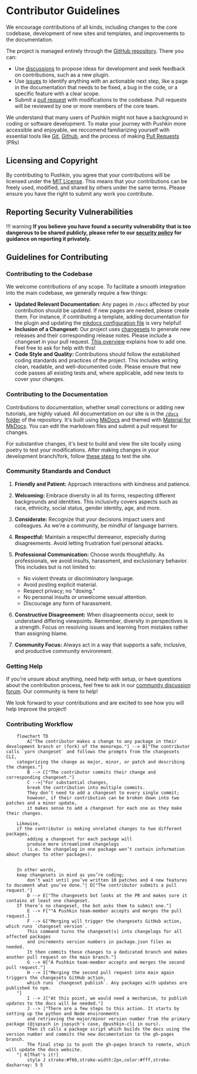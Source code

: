 # Contributor Guidelines

We encourage contributions of all kinds, including changes to the core codebase, development of new sites and templates, and improvements to the documentation.

The project is managed entirely through the [GitHub repository](https://github.com/pushkin-consortium/pushkin). There you can:

* Use [discussions](https://github.com/pushkin-consortium/pushkin/discussions) to propose ideas for development and seek feedback on contributions, such as a new plugin.
* Use [issues](https://github.com/pushkin-consortium/pushkin/issues) to identify anything with an actionable next step, like a page in the documentation that needs to be fixed, a bug in the code, or a specific feature with a clear scope.
* Submit a [pull request](https://github.com/pushkin-consortium/pushkin/pulls) with modifications to the codebase. Pull requests will be reviewed by one or more members of the core team.

We understand that many users of Pushkin might not have a background in coding or software development. To make your journey with Pushkin more accessible and enjoyable, we reccomend familiarizing yourself with essential tools like [Git](https://www.git-tower.com/learn/git/ebook/en/desktop-gui/basics/what-is-version-control), [Github](https://docs.github.com/en/get-started/quickstart), and the process of making [Pull Requests](https://opensource.com/article/19/7/create-pull-request-github) (PRs)

## Licensing and Copyright

By contributing to Pushkin, you agree that your contributions will be licensed under the [MIT License](../about/pushkin-license.md). This means that your contributions can be freely used, modified, and shared by others under the same terms. Please ensure you have the right to submit any work you contribute.

## Reporting Security Vulnerabilities

!!! warning
    **If you believe you have found a security vulnerability that is too dangerous to be shared publicly, please refer to our [security policy](./security.md) for guidance on reporting it privately.**
    
## Guidelines for Contributing

### Contributing to the Codebase

We welcome contributions of any scope. To facilitate a smooth integration into the main codebase, we generally require a few things:

* **Updated Relevant Documentation:** Any pages in `/docs` affected by your contribution should be updated. If new pages are needed, please create them. For instance, if contributing a template, adding documentation for the plugin and updating the [mkdocs configuration file](https://github.com/pushkin-consortium/pushkin/blob/main/mkdocs.yml) is very helpful!
* **Inclusion of a Changeset:** Our project uses [changesets](https://github.com/atlassian/changesets/blob/main/docs/adding-a-changeset.md) to generate new releases and their corresponding release notes. Please include a changeset in your pull request. [This overview](https://github.com/atlassian/changesets/blob/main/docs/adding-a-changeset.md) explains how to add one. Feel free to ask for help with this!
* **Code Style and Quality:** Contributions should follow the established coding standards and practices of the project. This includes writing clean, readable, and well-documented code. Please ensure that new code passes all existing tests and, where applicable, add new tests to cover your changes.

### Contributing to the Documentation

Contributions to documentation, whether small corrections or adding new tutorials, are highly valued. All documentation on our site is in the [`/docs` folder](https://github.com/pushkin-consortium/pushkin/blob/main/docs) of the repository. It's built using [MkDocs](https://www.mkdocs.org/) and themed with [Material for MkDocs](https://squidfunk.github.io/mkdocs-material/). You can edit the markdown files and submit a pull request for changes.

For substantive changes, it's best to build and view the site locally using poetry to test your modifications. After making changes in your development branch/fork, follow [these steps](./documentation.md) to test the site.

### Community Standards and Conduct

1. **Friendly and Patient:** Approach interactions with kindness and patience.

2. **Welcoming:** Embrace diversity in all its forms, respecting different backgrounds and identities. This inclusivity covers aspects such as race, ethnicity, social status, gender identity, age, and more.

3. **Considerate:** Recognize that your decisions impact users and colleagues. As we're a community, be mindful of language barriers.

4. **Respectful:** Maintain a respectful demeanor, especially during disagreements. Avoid letting frustration fuel personal attacks.

5. **Professional Communication:** Choose words thoughtfully. As professionals, we avoid insults, harassment, and exclusionary behavior. This includes but is not limited to:
    - No violent threats or discriminatory language.
    - Avoid posting explicit material.
    - Respect privacy; no "doxing."
    - No personal insults or unwelcome sexual attention.
    - Discourage any form of harassment.

6. **Constructive Disagreement:** When disagreements occur, seek to understand differing viewpoints. Remember, diversity in perspectives is a strength. Focus on resolving issues and learning from mistakes rather than assigning blame.

7. **Community Focus:** Always act in a way that supports a safe, inclusive, and productive community environment.

### Getting Help

If you're unsure about anything, need help with setup, or have questions about the contribution process, feel free to ask in our [community discussion forum](https://github.com/pushkin-consortium/pushkin/discussions). Our community is here to help!

We look forward to your contributions and are excited to see how you will help improve the project!

### Contributing Workflow
```mermaid
    flowchart TD
        A["The contributor makes a change to any package in their development branch or (fork) of the monorepo."] --> B["The contributor calls `yarn changeset` and follows the prompts from the changesets CLI,
    categorizing the change as major, minor, or patch and describing the changes."]
        B --> C["The contributor commits their change and corresponding changeset."]
        C -->|"For substantial changes, 
        break the contribution into multiple commits. 
        They don’t need to add a changeset to every single commit; 
        however, if their contribution can be broken down into two patches and a minor update, 
        it makes sense to add a changeset for each one as they make their changes.

    Likewise, 
    if the contributor is making unrelated changes to two different packages, 
        adding a changeset for each package will 
        produce more streamlined changelogs 
        (i.e. the changelog in one package won’t contain information about changes to other packages).


    In other words, 
    keep changesets in mind as you’re coding; 
        don’t wait until you’ve written 10 patches and 4 new features to document what you’ve done."| D["The contributor submits a pull request."]
        D --> E["The changesets bot looks at the PR and makes sure it contains at least one changeset.
    If there’s no changeset, the bot asks them to submit one."]
        E --> F[""A Pushkin team-member accepts and merges the pull request.]
        F --> G["Merging will trigger the changesets GitHub action, which runs `changeset version`. 
        This command turns the changeset(s) into changelogs for all affected packages 
        and increments version numbers in package.json files as needed. 
        It then commits these changes to a dedicated branch and makes another pull request on the main branch."]
        G --> H["A Pushkin team-member accepts and merges the second pull request."]
        H --> I["Merging the second pull request into main again triggers the changesets GitHub action, 
        which runs `changeset publish`. Any packages with updates are published to npm.
    "]
        I --> J["At this point, we would need a mechanism, to publish updates to the docs will be needed."]
        J --> |"There are a few steps to this action. It starts by setting up the python and Node environments 
        and retrieving the major/minor version number from the primary package (@jspsych in jspsych's case, @pushkin-cli in ours). 
        Then it calls a package script which builds the docs using the version number and commits the new documentation to the gh-pages branch. 
        The final step is to push the gh-pages branch to remote, which will update the docs website.
    "| K[That's it!]
        style J stroke:#f66,stroke-width:2px,color:#fff,stroke-dasharray: 5 5
```
